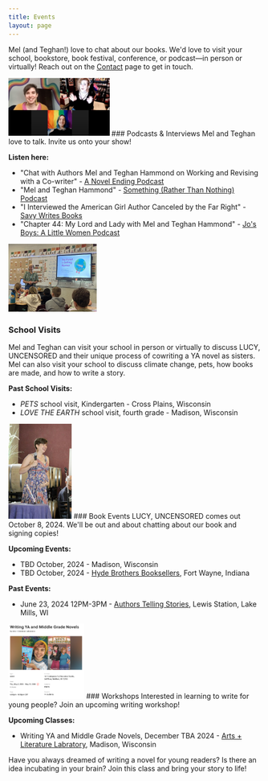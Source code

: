 ```yaml
---
title: Events
layout: page
---
```


Mel (and Teghan!) love to chat about our books. We'd love to visit your school, bookstore, book festival, conference, or podcast—in person or virtually! Reach out on the [Contact](https://www.melhammondbooks.com/contact) page to get in touch.  


<img src="images/site/savy_youtube.png" alt="Savy, Mel, and Teghan chat over Zoom" class="image-right " style="max-width:40%;">
### Podcasts & Interviews
Mel and Teghan love to talk. Invite us onto your show! 

**Listen here:**
- "Chat with Authors Mel and Teghan Hammond on Working and Revising with a Co-writer" - [A Novel Ending Podcast](https://www.anovelending.com/episode40)
- "Mel and Teghan Hammond" - [Something (Rather Than Nothing) Podcast](https://podcasts.apple.com/us/podcast/mel-and-teghan-hammond/id1473313040?i=1000652795846)
- "I Interviewed the American Girl Author Canceled by the Far Right" - [Savy Writes Books](https://youtu.be/pbcayXOV7Tc?si=J5zsrcT5ineM4Hji)
- "Chapter 44: My Lord and Lady with Mel and Teghan Hammond" - [Jo's Boys: A Little Women Podcast](https://jos-boys-a-little-women-podcast.castos.com/episodes/chapter-44-my-lord-and-lady-with-mel-and-teghan-hammond) 

<div class="entry">
    <img src="images/site/school_visit.jpeg" alt="Mel presents Love the Earth in a classroom" class="image-right" style="max-width: 35%;">
    <div class="text">
        <h3>School Visits</h3>
        <p>Mel and Teghan can visit your school in person or virtually to discuss LUCY, UNCENSORED and their unique process of cowriting a YA novel as sisters. Mel can also visit your school to discuss climate change, pets, how books are made, and how to write a story.</p>
        <p><strong>Past School Visits:</strong></p>
        <ul>
            <li><em>PETS</em> school visit, Kindergarten - Cross Plains, Wisconsin</li>
            <li><em>LOVE THE EARTH</em> school visit, fourth grade - Madison, Wisconsin</li>
        </ul>
    </div>
</div>

<img src="images/site/mel_authors_telling_stories_full.jpg" alt="Mel at the mic" class="image-right " style="max-width:25%;">
### Book Events
LUCY, UNCENSORED comes out October 8, 2024. We'll be out and about chatting about our book and signing copies!


**Upcoming Events:**
- TBD October, 2024 - Madison, Wisconsin
- TBD October, 2024 - [Hyde Brothers Booksellers](https://hydebros.com/), Fort Wayne, Indiana

**Past Events:**
- June 23, 2024 12PM-3PM - [Authors Telling Stories](https://www.dailyunion.com/news/jefferson_county_area/story-slam-lake-mills-author-event-raises-funds-for-jefferson-county-literacy-council/article_f1d32cdc-3196-11ef-af63-db7e8b9b65ff.html), Lewis Station, Lake Mills, WI

<img src="images/site/art_lit_lab.png" alt="a class posting on the ALL website" class="image-right " style="max-width:30%;">
### Workshops
Interested in learning to write for young people? Join an upcoming writing workshop! 

**Upcoming Classes:**
- Writing YA and Middle Grade Novels, December TBA 2024 - [Arts + Literature Labratory](https://artlitlab.org/), Madison, Wisconsin

Have you always dreamed of writing a novel for young readers? Is there an idea incubating in your brain? Join this class and bring your story to life!


